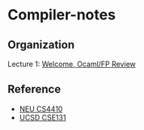 # Compiler-notes

## Organization

Lecture 1: [Welcome, Ocaml/FP Review](l1.md)

## Reference

- [NEU CS4410](https://course.ccs.neu.edu/cs4410)
- [UCSD CSE131](https://ucsd-cse131-f19.github.io/)

